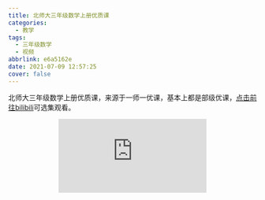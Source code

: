 ```yaml
---
title: 北师大三年级数学上册优质课
categories:
  - 教学
tags:
  - 三年级数学
  - 视频
abbrlink: e6a5162e
date: 2021-07-09 12:57:25
cover: false
---
```


北师大三年级数学上册优质课，来源于一师一优课，基本上都是部级优课，[点击前往bilibili](https://www.bilibili.com/video/BV1cK4y1u7Dq/)可选集观看。 

<div align=center class="aspect-ratio">
    <iframe src="https://player.bilibili.com/player.html?aid=889100625&&page=1&as_wide=1&high_quality=1&danmaku=0" 
    scrolling="no" 
    border="0" 
    frameborder="no" 
    framespacing="0" 
    high_quality=1
    danmaku=1 
    allowfullscreen="true"> 
    </iframe>
</div>
